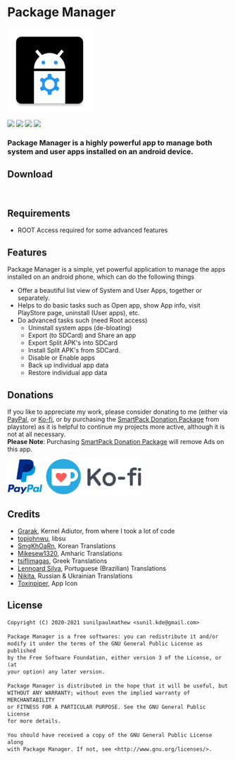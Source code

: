# Package Manager

![Package Manager](app/src/main/res/mipmap-xxxhdpi/ic_launcher.png?raw=true)

[![](https://img.shields.io/badge/Package%20Manager-v2.3-green)](https://play.google.com/store/apps/details?id=com.smartpack.packagemanager)
![](https://img.shields.io/github/languages/top/SmartPack/PackageManager)
![](https://img.shields.io/github/contributors/smartpack/PackageManager)
![](https://img.shields.io/github/license/smartpack/PackageManager)

### Package Manager is a  highly powerful app to manage both system and user apps installed on an android device.

## Download
[<img src="https://play.google.com/intl/en_us/badges/images/generic/en-play-badge.png"
     alt=""
     height="80">](https://play.google.com/store/apps/details?id=com.smartpack.packagemanager)
[<img src="https://i.ibb.co/q0mdc4Z/get-it-on-github.png"
     alt=""
     height="80">](https://github.com/SmartPack/PackageManager/blob/master/release/com.smartpack.packagemanager.apk?raw=true)

## Requirements
* ROOT Access required for some advanced features

## Features
Package Manager is a simple, yet powerful application to manage the apps installed on an android phone, which can do the following things
* Offer a beautiful list view of System and User Apps, together or separately.
* Helps to do basic tasks such as Open app, show App info, visit PlayStore page, uninstall (User apps), etc.
* Do advanced tasks such (need Root access)
  * Uninstall system apps (de-bloating)
  * Export (to SDCard) and Share an app
  * Export Split APK's into SDCard
  * Install Split APK's from SDCard.
  * Disable or Enable apps
  * Back up individual app data 
  * Restore individual app data

## Donations
If you like to appreciate my work, please consider donating to me (either via [PayPal](https://www.paypal.me/menacherry/), or [Ko-fi](https://ko-fi.com/sunilpaulmathew/), or by purchasing the [SmartPack Donation Package](https://play.google.com/store/apps/details?id=com.smartpack.donate) from playstore) as it is helpful to continue my projects more active, although it is not at all necessary.<br><b>Please Note</b>: Purchasing [SmartPack Donation Package](https://play.google.com/store/apps/details?id=com.smartpack.donate) will remove Ads on this app.

[<img src="https://raw.githubusercontent.com/SmartPack/SmartPack.github.io/master/asset/pic005.png"
     alt=""
     height="80">](https://www.paypal.me/menacherry/)
[<img src="https://play.google.com/intl/en_us/badges/images/generic/en-play-badge.png"
     alt=""
     height="80">](https://play.google.com/store/apps/details?id=com.smartpack.donate)
[<img src="https://raw.githubusercontent.com/SmartPack/SmartPack.github.io/master/asset/pic010.png"
     alt=""
     height="80">](https://ko-fi.com/sunilpaulmathew/)

## Credits
* [Grarak](https://github.com/Grarak/), Kernel Adiutor, from where I took a lot of code
* [topjohnwu](https://github.com/topjohnwu), libsu
* [SmgKhOaRn](https://github.com/SmgKhOaRn), Korean Translations
* [Mikesew1320](https://github.com/Mikesew1320), Amharic Translations
* [tsiflimagas](https://github.com/tsiflimagas), Greek Translations
* [Lennoard Silva](https://github.com/Lennoard), Portuguese (Brazilian) Translations
* [Nikita](https://t.me/MONSTER_PC), Russian & Ukrainian Translations
* [Toxinpiper](https://t.me/toxinpiper), App Icon

## License

    Copyright (C) 2020-2021 sunilpaulmathew <sunil.kde@gmail.com>

    Package Manager is a free softwares: you can redistribute it and/or
    modify it under the terms of the GNU General Public License as published
    by the Free Software Foundation, either version 3 of the License, or (at
    your option) any later version.

    Package Manager is distributed in the hope that it will be useful, but
    WITHOUT ANY WARRANTY; without even the implied warranty of MERCHANTABILITY
    or FITNESS FOR A PARTICULAR PURPOSE. See the GNU General Public License
    for more details.

    You should have received a copy of the GNU General Public License along
    with Package Manager. If not, see <http://www.gnu.org/licenses/>.